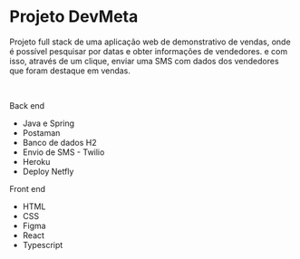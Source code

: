 # Projeto DevMeta

Projeto full stack de uma aplicação web de demonstrativo de vendas, onde é possível pesquisar por datas e obter informações de vendedores.
e com isso, através de um clique, enviar uma SMS com dados dos vendedores que foram destaque em vendas.

<br>

Back end

 - Java e Spring
 - Postaman
 - Banco de dados H2
 - Envio de SMS - Twilio
 - Heroku
 - Deploy Netfly

Front end

 - HTML
 - CSS
 - Figma
 - React
 - Typescript

